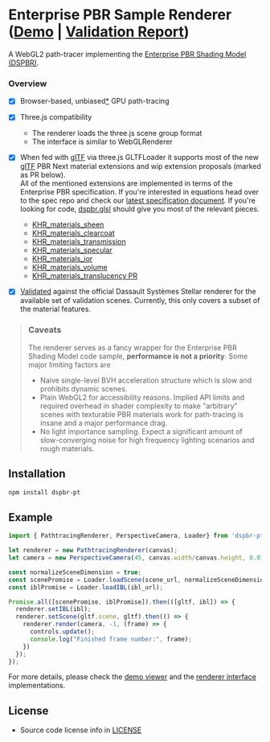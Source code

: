 # Enterprise PBR Sample Renderer ([Demo](https://dassaultsystemes-technology.github.io/dspbr-pt/) |  [Validation Report](https://dassaultsystemes-technology.github.io/dspbr-pt/report/))


A WebGL2 path-tracer implementing the [Enterprise PBR Shading Model (DSPBR)](https://github.com/DassaultSystemes-Technology/EnterprisePBRShadingModel).

### Overview
* [x] Browser-based, unbiased[*](#Notes) GPU path-tracing 
* [x] Three.js compatibility
  * The renderer loads the three.js scene group format
  * The interface is similar to WebGLRenderer
* [x] When fed with [glTF](https://www.khronos.org/gltf/) via three.js GLTFLoader it supports most of the new [glTF](https://www.khronos.org/gltf/) PBR Next material extensions and wip extension proposals (marked as PR below).<br>
All of the mentioned extensions are implemented in terms of the Enterprise PBR specification. If you're interested in equations head over to the spec repo and check our [latest specification document](https://dassaultsystemes-technology.github.io/EnterprisePBRShadingModel/spec-2021x.md.html). If you're looking for code, [dspbr.glsl](./lib/shader/dspbr.glsl) should give you most of the relevant pieces.

  * [KHR_materials_sheen](https://github.com/KhronosGroup/glTF/blob/master/extensions/2.0/Khronos/KHR_materials_sheen/README.md)
  * [KHR_materials_clearcoat](https://github.com/KhronosGroup/glTF/blob/master/extensions/2.0/Khronos/KHR_materials_clearcoat/README.md)
  * [KHR_materials_transmission](https://github.com/KhronosGroup/glTF/blob/master/extensions/2.0/Khronos/KHR_materials_transmission/README.md)
  * [KHR_materials_specular](https://github.com/KhronosGroup/glTF/tree/master/extensions/2.0/Khronos/KHR_materials_specular)
  * [KHR_materials_ior](https://github.com/KhronosGroup/glTF/tree/master/extensions/2.0/Khronos/KHR_materials_ior)
  * [KHR_materials_volume](https://github.com/KhronosGroup/glTF/tree/master/extensions/2.0/Khronos/KHR_materials_volume)
  * [KHR_materials_translucency PR](https://github.com/KhronosGroup/glTF/pull/1825)


* [x] [Validated](https://dassaultsystemes-technology.github.io/dspbr-pt/report/) against the official Dassault Systèmes Stellar renderer for the available set of validation scenes. Currently, this only covers a subset of the material features. 

> ### Caveats
> The renderer serves as a fancy wrapper for the Enterprise PBR Shading Model code sample, **performance is not a priority**. Some major limiting factors are 
> * Naive single-level BVH acceleration structure which is slow and prohibits dynamic scenes.
> * Plain WebGL2 for accessibility reasons. Implied API limits and required overhead in shader complexity to make "arbitrary" scenes with texturable PBR materials work for path-tracing is insane and a major performance drag.
> * No light importance sampling. Expect a significant amount of slow-converging noise for high frequency lighting scenarios and rough materials.


## Installation

```bash
npm install dspbr-pt
```

## Example

```javascript
import { PathtracingRenderer, PerspectiveCamera, Loader} from 'dspbr-pt';

let renderer = new PathtracingRenderer(canvas);
let camera = new PerspectiveCamera(45, canvas.width/canvas.height, 0.01, 1000);

const normalizeSceneDimension = true; 
const scenePromise = Loader.loadScene(scene_url, normalizeSceneDimension);
const iblPromise = Loader.loadIBL(ibl_url);

Promise.all([scenePromise, iblPromise]).then(([gltf, ibl]) => {
  renderer.setIBL(ibl);
  renderer.setScene(gltf.scene, gltf).then(() => {
    renderer.render(camera, -1, (frame) => {
      controls.update();
      console.log("Finished frame number:", frame);
    })
  });
});
```

For more details, please check the [demo viewer](https://github.com/DassaultSystemes-Technology/dspbr-pt/blob/master/src/viewer/app.ts) and the [renderer interface](https://github.com/DassaultSystemes-Technology/dspbr-pt/blob/master/src/lib/renderer.ts) implementations.


## License
* Source code license info in [LICENSE](LICENSE)
